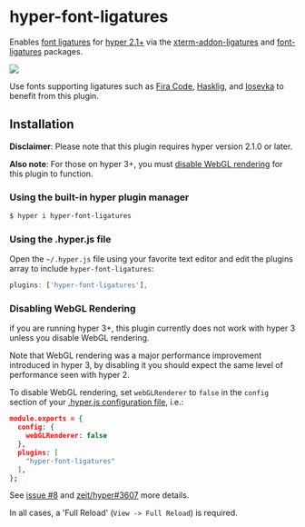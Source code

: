hyper-font-ligatures
====================

Enables [font ligatures][font ligatures] for [hyper 2.1+][hyper]
via the [xterm-addon-ligatures][xterm-addon-ligatures] and
[font-ligatures][font-ligatures] packages.

![](https://raw.githubusercontent.com/tolbertam/hyper-font-ligatures/master/images/preview.png)

Use fonts supporting ligatures such as [Fira Code][Fira Code],
[Hasklig][Hasklig], and [Iosevka][Iosevka] to benefit from this plugin.

## Installation

**Disclaimer**: Please note that this plugin requires hyper version 2.1.0
or later.

**Also note**: For those on hyper 3+, you must
[disable WebGL rendering](#disabling-webgl-rendering) for this
plugin to function.

### Using the built-in hyper plugin manager
```bash
$ hyper i hyper-font-ligatures
```

### Using the .hyper.js file
Open the `~/.hyper.js` file using your favorite text editor and edit the
plugins array to include `hyper-font-ligatures`:
```js
plugins: ['hyper-font-ligatures'],
```

### Disabling WebGL Rendering

if you are running hyper 3+, this plugin currently does not work with hyper 3
unless you disable WebGL rendering.

Note that WebGL rendering was a major performance improvement introduced
in hyper 3, by disabling it you should expect the same level of performance
seen with hyper 2.

To disable WebGL rendering, set `webGLRenderer` to `false` in the `config`
section of your
[.hyper.js configuration file](https://hyper.is/#config-location), i.e.:

```json
module.exports = {
  config: {
    webGLRenderer: false
  },
  plugins: [
    "hyper-font-ligatures"
  ],
};
```

See [issue #8](https://github.com/tolbertam/hyper-font-ligatures/issues/8) and
[zeit/hyper#3607](https://github.com/zeit/hyper/issues/3607) more details.

In all cases, a 'Full Reload' (`View -> Full Reload`) is required.

[font ligatures]: https://www.hanselman.com/blog/MonospacedProgrammingFontsWithLigatures.aspx
[font-ligatures]: https://github.com/princjef/font-ligatures
[xterm-addon-ligatures]: https://github.com/xtermjs/xterm-addon-ligatures
[xterm.js]: https://github.com/xtermjs/xterm.js
[Fira Code]: https://github.com/tonsky/FiraCode
[Hasklig]: https://github.com/i-tu/Hasklig
[hyper]: https://hyper.is
[Iosevka]: https://github.com/be5invis/Iosevka
[#3178]: https://github.com/zeit/hyper/pull/3178

